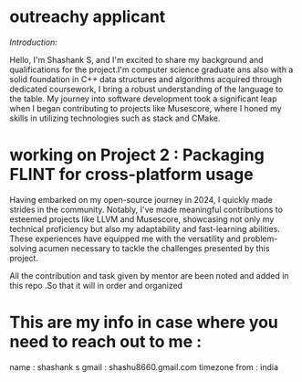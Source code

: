 # outreachy applicant

*Introduction:*

Hello, I'm Shashank S, and I'm excited to share my background and qualifications for the project.I'm computer science graduate ans also with a solid foundation in C++ data structures and algorithms acquired through dedicated coursework, I bring a robust understanding of the language to the table. My journey into software development took a significant leap when I began contributing to projects like Musescore, where I honed my skills in utilizing technologies such as stack and CMake.


# working on Project 2 : Packaging FLINT for cross-platform usage

Having embarked on my open-source journey in 2024, I quickly made strides in the community. Notably, I've made meaningful contributions to esteemed projects like LLVM and Musescore, showcasing not only my technical proficiency but also my adaptability and fast-learning abilities. These experiences have equipped me with the versatility and problem-solving acumen necessary to tackle the challenges presented by this project.


  All the contribution and task given by mentor are been noted and added in this repo .So that it will in order and organized 

  # This are my info in case where you need to reach out to me :

  name : shashank s
  gmail : shashu8660.gmail.com
  timezone from : india 


